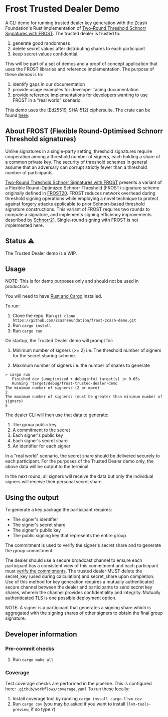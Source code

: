 # Frost Trusted Dealer Demo

A CLI demo for running trusted dealer key generation with the Zcash Foundation's Rust implementation of [Two-Round Threshold Schnorr Signatures with FROST](https://datatracker.ietf.org/doc/draft-irtf-cfrg-frost/). The trusted dealer is trusted to:
1. generate good randomness
2. delete secret values after distributing shares to each participant
3. keep secret values confidential.

This will be part of a set of demos and a proof of concept application that uses the FROST libraries and reference implementation. The purpose of these demos is to:

1. identify gaps in our documentation
2. provide usage examples for developer facing documentation
3. provide reference implementations for developers wanting to use FROST in a “real world” scenario.

This demo uses the (Ed25519, SHA-512) ciphersuite. The crate can be found [here](https://crates.io/crates/frost-ed25519).

## About FROST (Flexible Round-Optimised Schnorr Threshold signatures)

Unlike signatures in a single-party setting, threshold signatures require cooperation among a threshold number of signers, each holding a share of a common private key. The security of threshold
schemes in general assume that an adversary can corrupt strictly fewer than a threshold number of participants.

[Two-Round Threshold Schnorr Signatures with FROST](https://datatracker.ietf.org/doc/draft-irtf-cfrg-frost/) presents a variant of a Flexible Round-Optimized Schnorr Threshold (FROST) signature scheme originally defined in [FROST20](https://eprint.iacr.org/2020/852.pdf). FROST reduces network overhead during threshold
signing operations while employing a novel technique to protect against forgery attacks applicable to prior Schnorr-based threshold signature constructions. This variant of FROST requires two rounds to compute a signature, and implements signing efficiency improvements described by [Schnorr21](https://eprint.iacr.org/2021/1375.pdf). Single-round signing with FROST is not implemented here.

## Status ⚠

The Trusted Dealer demo is a WIP.

## Usage

NOTE: This is for demo purposes only and should not be used in production.

You will need to have [Rust and Cargo](https://doc.rust-lang.org/cargo/getting-started/installation.html) installed.

To run:
1. Clone the repo. Run `git clone https://github.com/ZcashFoundation/frost-zcash-demo.git`
2. Run `cargo install`
3. Run `cargo run`

On startup, the Trusted Dealer demo will prompt for:

1. Minimum number of signers (>= 2) i.e. The threshold number of signers for the secret sharing scheme.

2. Maximum number of signers i.e. the number of shares to generate

```
> cargo run
   Finished dev [unoptimized + debuginfo] target(s) in 0.05s
   Running 'target/debug/frost-trusted-dealer-demo
The minimum number of signers: (2 or more)
2
The maximum number of signers: (must be greater than minimum number of signers)
5
```

The dealer CLI will then use that data to generate:

1. The group public key
2. A commitment to the secret
3. Each signer's public key
4. Each signer's secret share
5. An identifier for each signer

In a "real world" scenario, the secret share should be delivered securely to each participant. For the purposes of the Trusted Dealer demo only, the above data will be output to the terminal. 

In the next round, all signers will receive the data but only the individual signers will receive their personal secret share. 

## Using the output

To generate a key package the participant requires:

* The signer's identifier
* The signer's secret share
* The signer's public key
* The public signing key that represents the entire group

The commitment is used to verify the signer's secret share and to generate the group commitment.

The dealer should use a secure broadcast channel to ensure each participant has a consistent view of this commitment and each participant must [verify the commitments](https://github.com/ZcashFoundation/frost/blob/4055cb9439df2814800c678c8da1760a0f86dc10/frost-core/src/frost/keys.rs#L297). 
The trusted dealer MUST delete the secret_key (used during calculation) and secret_share upon completion.
Use of this method for key generation requires a mutually authenticated secure channel between the dealer and participants to send secret key shares, wherein the channel provides confidentiality and integrity. Mutually authenticated TLS is one possible deployment option.

NOTE: A signer is a participant that generates a signing share which is aggregated with the signing shares of other signers to obtain the final group signature.

## Developer information

### Pre-commit checks

1. Run `cargo make all`

### Coverage

Test coverage checks are performed in the pipeline. This is configured here: `.github/workflows/coverage.yaml`
To run these locally:
1. Install coverage tool by running `cargo install cargo-llvm-cov`
2. Run `cargo cov` (you may be asked if you want to install `llvm-tools-preview`, if so type `Y`)
